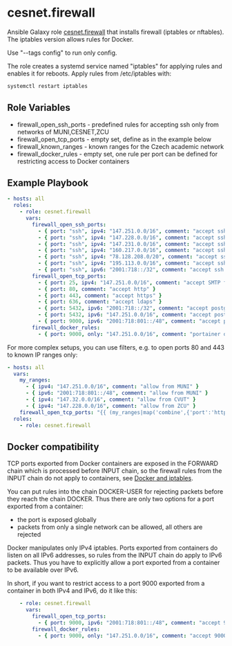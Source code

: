 cesnet.firewall
======================

Ansible Galaxy role [cesnet.firewall](https://galaxy.ansible.com/cesnet/firewall) 
that installs firewall (iptables or nftables). The iptables version allows rules for Docker.

Use "--tags config" to run only config.

The role creates a systemd service named "iptables" for applying rules and enables it for reboots.
Apply rules from /etc/iptables with:
```bash
systemctl restart iptables
```

Role Variables
--------------
- firewall_open_ssh_ports - predefined rules for accepting ssh only from networks of MUNI,CESNET,ZCU 
- firewall_open_tcp_ports - empty set, define as in the example below 
- firewall_known_ranges - known ranges for the Czech academic network
- firewall_docker_rules - empty set, one rule per port can be defined for restricting access to Docker containers

Example Playbook
----------------
```yaml
- hosts: all
  roles:
    - role: cesnet.firewall
      vars:
        firewall_open_ssh_ports:
          - { port: "ssh", ipv4: "147.251.0.0/16", comment: "accept ssh from MUNI" }
          - { port: "ssh", ipv4: "147.228.0.0/16", comment: "accept ssh from ZCU" }
          - { port: "ssh", ipv4: "147.231.0.0/16", comment: "accept ssh from CAS" }
          - { port: "ssh", ipv4: "160.217.0.0/16", comment: "accept ssh from JCU" }
          - { port: "ssh", ipv4: "78.128.208.0/20", comment: "accept ssh from CESNET" }
          - { port: "ssh", ipv4: "195.113.0.0/16", comment: "accept ssh from CESNET" }
          - { port: "ssh", ipv6: "2001:718::/32", comment: "accept ssh from CESNET provider" } 
        firewall_open_tcp_ports:
          - { port: 25, ipv4: "147.251.0.0/16", comment: "accept SMTP from MUNI" }
          - { port: 80, comment: "accept http" }
          - { port: 443, comment: "accept https" }
          - { port: 636, comment: "accept ldaps" }
          - { port: 5432, ipv6: "2001:718::/32", comment: "accept postgres from CESNET" }
          - { port: 5432, ipv6: "147.251.0.0/16", comment: "accept postgres from MUNI" }
          - { port: 9000, ipv6: "2001:718:801::/48", comment: "accept portainer from MUNI" }
        firewall_docker_rules:
          - { port: 9000, only: "147.251.0.0/16", comment: "portainer only from MUNI" }
```
For more complex setups, you can use filters, e.g. to open ports 80 and 443 to known IP ranges only:
```yaml
- hosts: all
  vars:
    my_ranges:
      - { ipv4: "147.251.0.0/16", comment: "allow from MUNI" }
      - { ipv6: "2001:718:801::/48", comment: "allow from MUNI" }
      - { ipv4: "147.32.0.0/16", comment: "allow from CVUT" }
      - { ipv4: "147.228.0.0/16", comment: "allow from ZCU" }
    firewall_open_tcp_ports: "{{ (my_ranges|map('combine',{'port':'http'})|list) + (my_ranges|map('combine',{'port':'https'})|list) }}"
  roles:
    - role: cesnet.firewall

```

Docker compatibility
------
TCP ports exported from Docker containers are exposed in the FORWARD chain which
is processed before INPUT chain, so the firewall rules from the INPUT chain do not apply to containers,
see [Docker and iptables](https://docs.docker.com/network/iptables/).

You can put rules into the chain DOCKER-USER for rejecting packets before they reach the chain DOCKER.
Thus there are only two options for a port exported from a container:
* the port is exposed globally
* packets from only a single network can be allowed, all others are rejected

Docker manipulates only IPv4 iptables. Ports exported from containers do listen on all IPv6 addresses, so
rules from the INPUT chain do apply to IPv6 packets. Thus you have to explicitly allow a port exported
from a container to be available over IPv6.

In short, if you want to restrict access to a port 9000 exported from a container in both IPv4 and IPv6,
do it like this:
```yaml
    - role: cesnet.firewall
      vars:
        firewall_open_tcp_ports:
          - { port: 9000, ipv6: "2001:718:801::/48", comment: "accept 9000 only from MUNI over IPv6" }
        firewall_docker_rules:
          - { port: 9000, only: "147.251.0.0/16", comment: "accept 9000 only from MUNI over IPv4" }
```